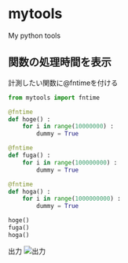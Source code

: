# mytools
My python tools

## 関数の処理時間を表示
計測したい関数に@fntimeを付ける
``` tests/fntime_test.py
from mytools import fntime

@fntime
def hoge() :
    for i in range(10000000) :
        dummy = True

@fntime
def fuga() :
    for i in range(100000000) :
        dummy = True

@fntime
def hoga() :
    for i in range(1000000000) :
        dummy = True

hoge()
fuga()
hoga()
```
出力
![出力]("https://raw.githubusercontent.com/RyukiFujita/blob/images/fntime_result.png")

